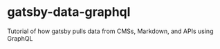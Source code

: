 # gatsby-data-graphql

Tutorial of how gatsby pulls data from CMSs, Markdown, and APIs using GraphQL